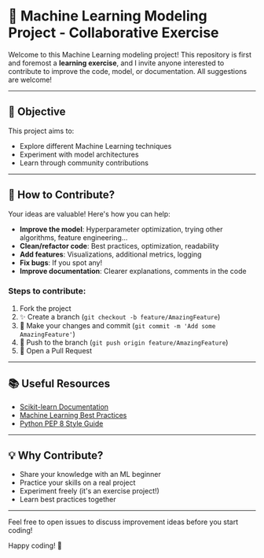 # 🚀 Machine Learning Modeling Project - Collaborative Exercise

Welcome to this Machine Learning modeling project! This repository is first and foremost a **learning exercise**, and I invite anyone interested to contribute to improve the code, model, or documentation. All suggestions are welcome!

---

## 📌 Objective

This project aims to:
- Explore different Machine Learning techniques
- Experiment with model architectures
- Learn through community contributions

---

## 🤝 How to Contribute?

Your ideas are valuable! Here's how you can help:
- **Improve the model**: Hyperparameter optimization, trying other algorithms, feature engineering...
- **Clean/refactor code**: Best practices, optimization, readability
- **Add features**: Visualizations, additional metrics, logging
- **Fix bugs**: If you spot any!
- **Improve documentation**: Clearer explanations, comments in the code

### Steps to contribute:
1. Fork the project
2. ✨ Create a branch (`git checkout -b feature/AmazingFeature`)
3. 💾 Make your changes and commit (`git commit -m 'Add some AmazingFeature'`)
4. 🚀 Push to the branch (`git push origin feature/AmazingFeature`)
5. 🔄 Open a Pull Request

---

## 📚 Useful Resources

- [Scikit-learn Documentation](https://scikit-learn.org/stable/documentation.html)
- [Machine Learning Best Practices](https://developers.google.com/machine-learning/guides/rules-of-ml)
- [Python PEP 8 Style Guide](https://www.python.org/dev/peps/pep-0008/)

---

## 💡 Why Contribute?

- Share your knowledge with an ML beginner
- Practice your skills on a real project
- Experiment freely (it's an exercise project!)
- Learn best practices together

---

Feel free to open issues to discuss improvement ideas before you start coding!

Happy coding! 🎉
